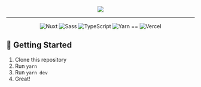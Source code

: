 <div align="center"> 
	<a href="https://moises35.vercel.app/">
		<img src="https://github.com/moises35/My_Portfolio/assets/85299373/a370b6fc-455b-4854-8f2b-587593d6d35f" >
	</a>
</div>

<hr/>

<div align="center">

![Nuxt](https://img.shields.io/badge/Nuxt.js-00DC82?logo=nuxtdotjs&logoColor=fff&style=flat)
![Sass](https://img.shields.io/badge/Sass-C69?logo=sass&logoColor=fff&style=flat)
![TypeScript](https://img.shields.io/badge/TypeScript-3178C6?logo=typescript&logoColor=fff&style=flat)
![Yarn ==](https://img.shields.io/badge/Yarn-2C8EBB?logo=yarn&logoColor=fff&style=flat)
![Vercel](https://img.shields.io/badge/Vercel-000?logo=vercel&logoColor=fff&style=flat)

</div>


## 🚀 Getting Started
1. Clone this repository
2. Run `yarn` 
3. Run `yarn dev`
4. Great!


